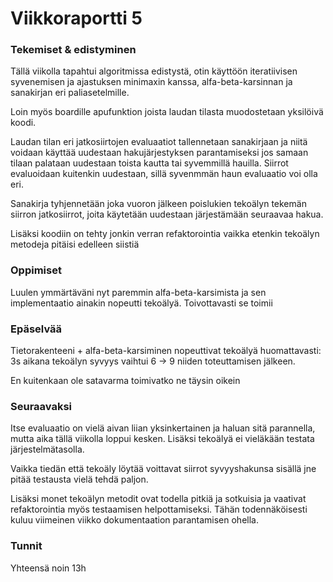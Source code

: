 # Viikkoraportti 5

### Tekemiset & edistyminen

Tällä viikolla tapahtui algoritmissa edistystä, otin käyttöön iteratiivisen syvenemisen ja ajastuksen minimaxin kanssa, alfa-beta-karsinnan ja sanakirjan eri paliasetelmille.

Loin myös boardille apufunktion joista laudan tilasta muodostetaan yksilöivä koodi.

Laudan tilan eri jatkosiirtojen evaluaatiot tallennetaan sanakirjaan ja niitä voidaan käyttää uudestaan hakujärjestyksen parantamiseksi jos samaan tilaan palataan uudestaan toista kautta tai syvemmillä hauilla. Siirrot evaluoidaan kuitenkin uudestaan, sillä syvenmmän haun evaluaatio voi olla eri.

Sanakirja tyhjennetään joka vuoron jälkeen poislukien tekoälyn tekemän siirron jatkosiirrot, joita käytetään uudestaan järjestämään seuraavaa hakua.

Lisäksi koodiin on tehty jonkin verran refaktorointia vaikka etenkin tekoälyn metodeja pitäisi edelleen siistiä

### Oppimiset

Luulen ymmärtäväni nyt paremmin alfa-beta-karsimista ja sen implementaatio ainakin nopeutti tekoälyä. Toivottavasti se toimii

### Epäselvää

Tietorakenteeni + alfa-beta-karsiminen nopeuttivat tekoälyä huomattavasti: 3s aikana tekoälyn syvyys vaihtui 6 -> 9 niiden toteuttamisen jälkeen.

En kuitenkaan ole satavarma toimivatko ne täysin oikein

### Seuraavaksi

Itse evaluaatio on vielä aivan liian yksinkertainen ja haluan sitä parannella, mutta aika tällä viikolla loppui kesken. Lisäksi tekoälyä ei vieläkään testata järjestelmätasolla.

Vaikka tiedän että tekoäly löytää voittavat siirrot syvyyshakunsa sisällä jne pitää testausta vielä tehdä paljon.

Lisäksi monet tekoälyn metodit ovat todella pitkiä ja sotkuisia ja vaativat refaktorointia myös testaamisen helpottamiseksi. Tähän todennäköisesti kuluu viimeinen viikko dokumentaation parantamisen ohella.

### Tunnit

Yhteensä noin 13h
